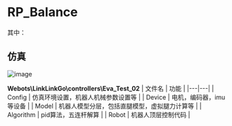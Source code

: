 # RP_Balance

其中：

## 仿真

![image]([https://github.com/MaiEmily/map/blob/master/public/image/20190528145810708.png](https://github.com/WilliamGwok/RP_Balance/blob/main/Figures/Webots/PixPin_2024-10-22_23-50-17.png))

**Webots\LinkLinkGo\controllers\Eva_Test_02**
| 文件名 | 功能 |
|---|---|
| Config | 仿真环境设置，机器人机械参数设置等 |
| Device | 电机，编码器，imu等设备 |
| Model | 机器人模型分层，包括直腿模型，虚拟腿力计算等 |
| Algorithm | pid算法，五连杆解算 |
| Robot | 机器人顶层控制代码 |









